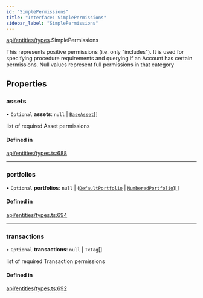 ```yaml
---
id: "SimplePermissions"
title: "Interface: SimplePermissions"
sidebar_label: "SimplePermissions"
---
```


[api/entities/types](../../../../../modules/API/Entities/Types/Types.md).SimplePermissions

This represents positive permissions (i.e. only "includes"). It is used
  for specifying procedure requirements and querying if an Account has certain
  permissions. Null values represent full permissions in that category

## Properties

### assets

• `Optional` **assets**: ``null`` \| [`BaseAsset`](../../../../../classes/API/Entities/Asset/Base/BaseAsset/BaseAsset.md)[]

list of required Asset permissions

#### Defined in

[api/entities/types.ts:688](https://github.com/PolymeshAssociation/polymesh-sdk/blob/fbf6882d0/src/api/entities/types.ts#L688)

___

### portfolios

• `Optional` **portfolios**: ``null`` \| ([`DefaultPortfolio`](../../../../../classes/API/Entities/DefaultPortfolio/DefaultPortfolio.md) \| [`NumberedPortfolio`](../../../../../classes/API/Entities/NumberedPortfolio/NumberedPortfolio.md))[]

#### Defined in

[api/entities/types.ts:694](https://github.com/PolymeshAssociation/polymesh-sdk/blob/fbf6882d0/src/api/entities/types.ts#L694)

___

### transactions

• `Optional` **transactions**: ``null`` \| `TxTag`[]

list of required Transaction permissions

#### Defined in

[api/entities/types.ts:692](https://github.com/PolymeshAssociation/polymesh-sdk/blob/fbf6882d0/src/api/entities/types.ts#L692)

